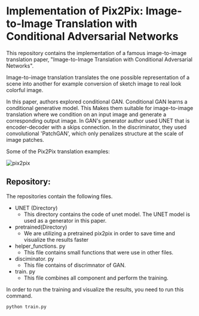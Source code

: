 
# Implementation of Pix2Pix: Image-to-Image Translation with Conditional Adversarial Networks

This repository contains the implementation of a famous image-to-image translation paper, "Image-to-Image Translation with Conditional Adversarial Networks".

Image-to-image translation translates the one possible representation of a scene into another for example conversion of sketch image to real look colorful image. 


In this paper, authors explored conditional GAN. Conditional GAN learns a conditional generative model. This Makes them suitable for image-to-image translation where we condition on an input image and generate a corresponding output image. In GAN's generator author used UNET that is encoder-decoder with a skips connection. In the discriminator, they used convolutional 'PatchGAN', which only penalizes structure at the scale of image patches.

Some of the Pix2Pix translation examples:


![pix2pix](https://user-images.githubusercontent.com/16369846/137012186-95512879-c6e7-4336-90ab-9ce71c895968.jpg)

## Repository:

The repositories contain the following files.
* UNET (Directory)
	* This directory contains the code of unet model. The UNET model is used as a generator in this paper.
* pretrained(Directory)
	* We are utilizing a pretrained pix2pix in order to save time and visualize the results faster
* helper_functions. py
	* This file contains small functions that were use in other files.
*  disciminator. py
	* This file contains of discrimnator of GAN.
*  train. py
	* This file combines all component and perform the training.


In order to run the training and visualize the results, you need to run this command. 
```
python train.py
```
